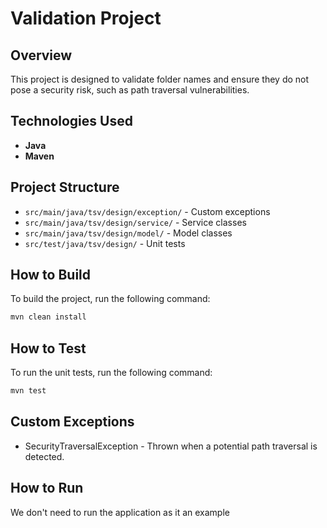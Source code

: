 # Validation Project

## Overview
This project is designed to validate folder names and ensure they do not pose a security risk, such as path traversal vulnerabilities.

## Technologies Used
- **Java**
- **Maven**

## Project Structure
- `src/main/java/tsv/design/exception/` - Custom exceptions
- `src/main/java/tsv/design/service/` - Service classes
- `src/main/java/tsv/design/model/` - Model classes
- `src/test/java/tsv/design/` - Unit tests

## How to Build
To build the project, run the following command:
```sh
mvn clean install
```
## How to Test
To run the unit tests, run the following command:
```sh
mvn test
```
## Custom Exceptions
- SecurityTraversalException - Thrown when a potential path traversal is detected.

## How to Run
We don't need to run the application as it an example